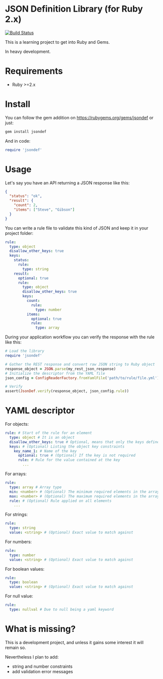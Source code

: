 JSON Definition Library (for Ruby 2.x)
======================================

[![Build Status](https://travis-ci.org/itarato/JsonDefRuby.png?branch=master)](https://travis-ci.org/itarato/JsonDefRuby)

This is a learning project to get into Ruby and Gems.

In heavy development.

# Requirements

- Ruby >=2.x


# Install

You can follow the gem addition on https://rubygems.org/gems/jsondef or just:

```bash
gem install jsondef
```

And in code:

```ruby
require 'jsondef'
```


# Usage

Let's say you have an API returning a JSON response like this:

```json
{
  "status": "ok",
  "result": {
    "count": 2,
    "items": ["Steve", "Gibson"]
  }
}
```

You can write a rule file to validate this kind of JSON and keep it in your project folder:

```yaml
rule:
  type: object
  disallow_other_keys: true
  keys:
    status:
      rule:
        type: string
    result:
      optional: true
      rule:
        type: object
        disallow_other_keys: true
        keys:
          count:
            rule:
              type: number
          items:
            optional: true
            rule:
              type: array
```

During your application workflow you can verify the response with the rule like this:

```ruby
# Load the library
require 'jsondef'

# Gather the REST response and convert raw JSON string to Ruby object
response_object = JSON.parse(my_rest_json_response)
# Initialize the descriptor from the YAML file
json_config = ConfigReaderFactory.fromYamlFile('path/to/rule/file.yml')

# Verify
assert(JsonDef.verify(response_object, json_config.rule))
```

# YAML descriptor

For objects:

```yaml
rule: # Start of the rule for an element
  type: object # It is an object
  disallow_other_keys: true # Optional, means that only the keys defined are valid (however they can be defined as optional)
  keys: # (Optional) Listing the object key constraints
    key_name_1: # Name of the key
      optional: true # (Optional) If the key is not required
      rule: # Rule for the value contained at the key
        ...
```

For arrays:

```yaml
rule:
  type: array # Array type
  min: <number> # (Optional) The minimum required elements in the array (inclusive)
  max: <number> # (Optional) The maximum required elements in the array (inclusive)
  rule: # (Optional) Rule applied on all elements
    ...
```

For strings:

```yaml
rule:
  type: string
  value: <string> # (Optional) Exact value to match against
```

For numbers:

```yaml
rule:
  type: number
  value: <string> # (Optional) Exact value to match against
```

For boolean values:

```yaml
rule:
  type: boolean
  value: <string> # (Optional) Exact value to match against
```

For null value:

```yaml
rule:
  type: nullval # Due to null being a yaml keyword
```


# What is missing?

This is a development project, and unless it gains some interest it will remain so.

Nevertheless I plan to add:
- string and number constraints
- add validation error messages
